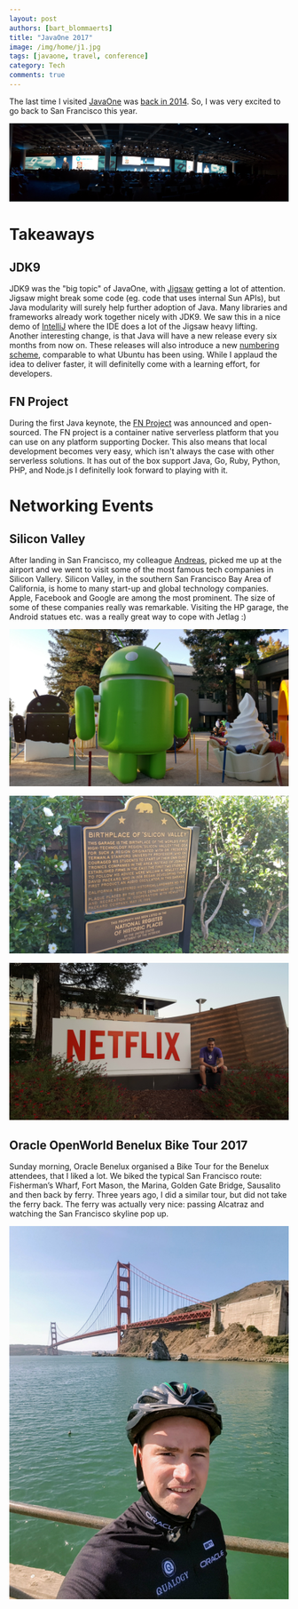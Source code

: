 ```yaml
---
layout: post
authors: [bart_blommaerts]
title: "JavaOne 2017"
image: /img/home/j1.jpg
tags: [javaone, travel, conference]
category: Tech
comments: true
---
```


The last time I visited [JavaOne](https://www.oracle.com/javaone/index.html) was 
<a href="{{site.baseurl}}/tech/2014/10/07/javaone.html">back in 2014</a>. 
So, I was very excited to go back to San Francisco this year.

<img class="image fit" alt="Keynote" src="/img/javaone/keynote.png">

# Takeaways

## JDK9

JDK9 was the "big topic" of JavaOne, with [Jigsaw](https://www.youtube.com/watch?v=C5yX-elG4w0) getting a lot of attention.
Jigsaw might break some code (eg. code that uses internal Sun APIs), but Java modularity will surely help further adoption of Java.
Many libraries and frameworks already work together nicely with JDK9.
We saw this in a nice demo of [IntelliJ](https://www.jetbrains.com/idea/) where the IDE does a lot of the Jigsaw heavy lifting.
Another interesting change, is that Java will have a new release every six months from now on.
These releases will also introduce a new [numbering scheme](https://jaxenter.com/java-9-version-numbering-scheme-137544.html), comparable to what Ubuntu has been using.
While I applaud the idea to deliver faster, it will definitelly come with a learning effort, for developers.

## FN Project

During the first Java keynote, the [FN Project](http://fnproject.io/) was announced and open-sourced. 
The FN project is a container native serverless platform that you can use on any platform supporting Docker.
This also means that local development becomes very easy, which isn't always the case with other serverless solutions.
It has out of the box support Java, Go, Ruby, Python, PHP, and Node.js
I definitelly look forward to playing with it.

# Networking Events

## Silicon Valley

After landing in San Francisco, my colleague [Andreas](https://twitter.com/andreasevers), picked me up at the airport and we went to visit some of the most famous tech companies in Silicon Vallery.
Silicon Valley, in the southern San Francisco Bay Area of California, is home to many start-up and global technology companies. 
Apple, Facebook and Google are among the most prominent.
The size of some of these companies really was remarkable.
Visiting the HP garage, the Android statues etc. was a really great way to cope with Jetlag :)

<p style="text-align: center;">
  <img class="image fit" alt="Silicon Valley" src="/img/javaone/google.jpg">
</p>

<p style="text-align: center;">
  <img class="image fit" alt="Silicon Valley" src="/img/javaone/hp.jpg">
</p>

<p style="text-align: center;">
  <img class="image fit" alt="Silicon Valley" src="/img/javaone/netflix.jpg">
</p>

## Oracle OpenWorld Benelux Bike Tour 2017

Sunday morning, Oracle Benelux organised a Bike Tour for the Benelux attendees, that I liked a lot. 
We biked the typical San Francisco route: Fisherman’s Wharf, Fort Mason, the Marina, Golden Gate Bridge, Sausalito and then back by ferry.
Three years ago, I did a similar tour, but did not take the ferry back.
The ferry was actually very nice: passing Alcatraz and watching the San Francisco skyline pop up.

<p style="text-align: center;">
  <img class="image fit" alt="Bike The Bridge" src="/img/javaone/bikethebridge.jpg">
</p>


<!---
# My Talk

My talk: [10 Tips To Become An Awesome Technical Lead](https://www.slideshare.net/secret/u70m0cjrWflo9n) was scheduled on Thursday in the exquisite Marriott Marquis.

--->
